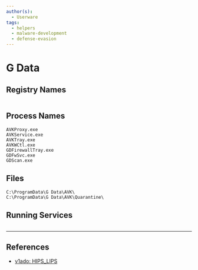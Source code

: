```yaml
---
author(s):
  - Userware
tags:
  - helpers
  - malware-development
  - defense-evasion
---
```

# G Data

## Registry Names

```

```

## Process Names

```
AVKProxy.exe
AVKService.exe
AVKTray.exe
AVKWCtl.exe
GDFirewallTray.exe
GDFwSvc.exe
GDScan.exe
```

## Files

```
C:\ProgramData\G Data\AVK\
C:\ProgramData\G Data\AVK\Quarantine\
```

## Running Services

```

```

---
## References

- [v1ado: HIPS_LIPS](https://github.com/v1ado/HIPS_LIPS)